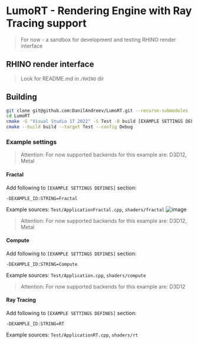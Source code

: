 # LumoRT - Rendering Engine with Ray Tracing support
> For now - a sandbox for development and testing RHINO render interface

## RHINO render interface
> Look for README.md in ```/RHINO``` dir  

## Building
```bash
git clone git@github.com:DanilAndreev/LumoRT.git --recurse-submodules
cd LumoRT
cmake -G "Visual Studio 17 2022" -S Test -B build [EXAMPLE SETTINGS DEFINES]
cmake --build build --target Test --config Debug
```

### Example settings

> Attention: For now supported backends for this example are: D3D12, Metal
#### Fractal
Add following to ```[EXAMPLE SETTINGS DEFINES]``` section:
```
-DEXAMPLE_ID:STRING=Fractal
```
Example sources: ```Test/ApplicationFractal.cpp```, ```shaders/fractal```
![image](https://github.com/user-attachments/assets/b629c624-3d00-4a50-adfd-9951a27577b0)


> Attention: For now supported backends for this example are: D3D12, Metal
#### Compute
Add following to ```[EXAMPLE SETTINGS DEFINES]``` section:
```
-DEXAMPLE_ID:STRING=Compute
```
Example sources: ```Test/Application.cpp```, ```shaders/compute```

> Attention: For now supported backends for this example are: D3D12
#### Ray Tracing
Add following to ```[EXAMPLE SETTINGS DEFINES]``` section:
```
-DEXAMPLE_ID:STRING=RT
```
Example sources: ```Test/ApplicationRT.cpp```, ```shaders/rt```

